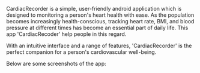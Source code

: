 CardiacRecorder is a simple, user-friendly android application which is designed to monitoring  a person's heart health with ease.
As the population becomes increasingly health-conscious, tracking heart rate, BMI, and blood pressure at different times has become an essential part of daily life. This app 'CardiacRecoder' help people in this regard.

With an intuitive interface and a range of features, 'CardiacRecorder' is the perfect companion for a person's cardiovascular well-being.

Below are some screenshots of the app:
